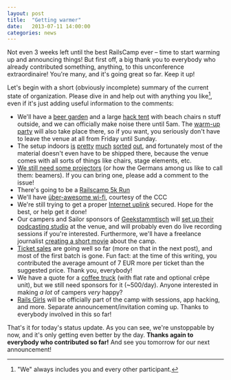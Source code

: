 ```yaml
---
layout: post
title:  "Getting warmer"
date:   2013-07-11 14:00:00
categories: news
---
```


Not even 3 weeks left until the best RailsCamp ever – time to start warming up
and announcing things! But first off, a big thank you to everybody who already
contributed something, anything, to this unconference extraordinaire! You're
many, and it's going great so far. Keep it up!

Let's begin with a short (obviously incomplete) summary of the current state of
organization. Please dive in and help out with anything you like[^foot-1], even if it's
just adding useful information to the comments:

* We'll have a [beer garden](https://github.com/railscamp/railscamp-germany-2013/issues/27)
  and a large [hack tent](https://github.com/railscamp/railscamp-germany-2013/issues/16)
  with beach chairs n stuff outside, and we can officially make noise there until 5am. The
  [warm-up party](https://github.com/railscamp/railscamp-germany-2013/issues/36)
  will also take place there, so if you want, you seriously don't have to leave
  the venue at all from Friday until Sunday.
* The setup indoors [is](https://github.com/railscamp/railscamp-germany-2013/issues/21)
  [pretty](https://github.com/railscamp/railscamp-germany-2013/issues/29)
  [much](https://github.com/railscamp/railscamp-germany-2013/issues/23)
  [sorted](https://github.com/railscamp/railscamp-germany-2013/issues/13)
  [out](https://github.com/railscamp/railscamp-germany-2013/issues/3), and
  fortunately most of the material doesn't even have to be shipped there, because
  the venue comes with all sorts of things like chairs, stage elements, etc.
* [We still need some
  projectors](https://github.com/railscamp/railscamp-germany-2013/issues/28)
  (or how the Germans among us like to call them: beamers). If you can bring one,
  please add a comment to the issue!
* There's going to be a [Railscamp 5k Run](https://github.com/railscamp/railscamp-germany-2013/issues/14)
* We'll have [über-awesome wi-fi](https://github.com/railscamp/railscamp-germany-2013/issues/9),
  courtesy of the CCC
* We're still trying to get a proper [Internet
  uplink](https://github.com/railscamp/railscamp-germany-2013/issues/34)
  secured. Hope for the best, or help get it done!
* Our campers and Sailor sponsors of
  [Geekstammtisch](http://geekstammtisch.de/) will [set up their podcasting
  studio](https://github.com/railscamp/railscamp-germany-2013/issues/37) at the
  venue, and will probably even do live recording sessions if you're interested.
  Furthermore, we'll have a freelance journalist [creating a short
  movie](https://github.com/railscamp/railscamp-germany-2013/issues/15) about the
  camp.
* [Ticket sales](https://github.com/railscamp/railscamp-germany-2013/issues/8)
  are going well so far (more on that in the next post), and most of the first
  batch is gone. Fun fact: at the time of this writing, you contributed the
  average amount of 7 EUR more per ticket than the suggested price. Thank you,
  everybody!
* We have a quote for a [coffee
  truck](https://github.com/railscamp/railscamp-germany-2013/issues/17) (with
  flat rate and optional crêpe unit), but we still need sponsors for it
  (~500/day).  Anyone interested in making *a lot* of campers *very* happy?
* [Rails Girls](https://github.com/railscamp/railscamp-germany-2013/issues/30)
  will be officially part of the camp with sessions, app hacking, and more.
  Separate announcement/invitation coming up. Thanks to everybody involved in
  this so far!

That's it for today's status update. As you can see, we're unstoppable by now,
and it's only getting even better by the day. **Thanks again to everybody who
contributed so far!** And see you tomorrow for our next announcement!

[^foot-1]: "We" always includes you and every other participant.
